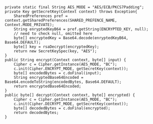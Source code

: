     private static final String AES_MODE = "AES/ECB/PKCS7Padding";
    private Key getSecretKey(Context context) throws Exception{
        SharedPreferences pref = context.getSharedPreferences(SHARED_PREFENCE_NAME, Context.MODE_PRIVATE);
        String enryptedKeyB64 = pref.getString(ENCRYPTED_KEY, null);
        // need to check null, omitted here
        byte[] encryptedKey = Base64.decode(enryptedKeyB64, Base64.DEFAULT);
        byte[] key = rsaDecrypt(encryptedKey);
        return new SecretKeySpec(key, "AES");
    }
    public String encrypt(Context context, byte[] input) {
        Cipher c = Cipher.getInstance(AES_MODE, "BC");
        c.init(Cipher.ENCRYPT_MODE, getSecretKey(context));
        byte[] encodedBytes = c.doFinal(input);
        String encryptedBase64Encoded =  Base64.encodeToString(encodedBytes, Base64.DEFAULT);
        return encryptedBase64Encoded;
    }
    public byte[] decrypt(Context context, byte[] encrypted) {
        Cipher c = Cipher.getInstance(AES_MODE, "BC");
        c.init(Cipher.DECRYPT_MODE, getSecretKey(context));
        byte[] decodedBytes = c.doFinal(encrypted);
        return decodedBytes;
    }